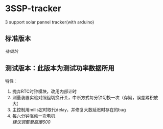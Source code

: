 # 3SSP-tracker
3 support solar pannel tracker(with arduino)
## 标准版本
_待填坑_
## 测试版本：此版本为测试功率数据所用
特性：
1. 抛弃RTC时钟模块，改用内部计时
2. 测量装置实验对照组切换开关，中断方式每分钟切换一次（存疑，误差累积放大）
3. 主控制用mills定时取代delay，并修复大数延迟时存在的bug
4. 每六分钟驱动一次电机<br>
_建议调整至高度600_
